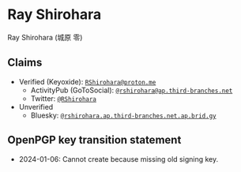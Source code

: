 # Ray Shirohara

Ray Shirohara (城原 零)

## Claims

- Verified (Keyoxide): [`RShirohara@proton.me`](https://keyoxide.org/RShirohara%40proton.me)
  - ActivityPub (GoToSocial): [`@rshirohara@ap.third-branches.net`](https://ap.third-branches.net/@RShirohara)
  - Twitter: [`@RShirohara`](https://twitter.com/RShirohara)
- Unverified
  - Bluesky: [`@rshirohara.ap.third-branches.net.ap.brid.gy`](https://bsky.app/profile/rshirohara.ap.third-branches.net.ap.brid.gy)

## OpenPGP key transition statement

- 2024-01-06: Cannot create because missing old signing key.
